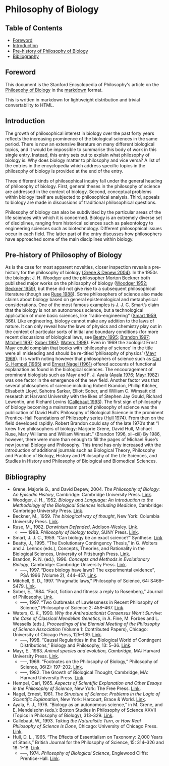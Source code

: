 # Philosophy of Biology

## Table of Contents

- [Foreword](#foreword)
- [Introduction](#introduction)
- [Pre-history of Philosophy of Biology](#phopob)
- [Bibliography](#bibliography)

## Foreword<a id="foreword"></a>

This document is the Stanford Encyclopedia of Philosophy's article on the [Philosophy of Biology](https://plato.stanford.edu/entries/biology-philosophy/) in the [markdown](https://en.wikipedia.org/wiki/Markdown) format.

This is written in markdown for lightweight distribution and trivial convertability to HTML.

## Introduction<a id="introduction"></a>


The growth of philosophical interest in biology over the past forty years reflects the increasing prominence of the biological sciences in the same period. There is now an extensive literature on many different biological topics, and it would be impossible to summarise this body of work in this single entry. Instead, this entry sets out to explain what philosophy of biology is. Why does biology matter to philosophy and vice versa? A list of the entries in the encyclopedia which address specific topics in the philosophy of biology is provided at the end of the entry.

Three different kinds of philosophical inquiry fall under the general heading of philosophy of biology. First, general theses in the philosophy of science are addressed in the context of biology. Second, conceptual problems within biology itself are subjected to philosophical analysis. Third, appeals to biology are made in discussions of traditional philosophical questions.

Philosophy of biology can also be subdivided by the particular areas of the life sciences with which it is concerned. Biology is an extremely diverse set of disciplines, ranging from historical sciences such as paleontology to engineering sciences such as biotechnology. Different philosophical issues occur in each field. The latter part of the entry discusses how philosophers have approached some of the main disciplines within biology.

## Pre-history of Philosophy of Biology<a id="phopob"></a>

As is the case for most apparent novelties, closer inspection reveals a pre-history for the philosophy of biology [(Grene & Depew 2004)](#greenedepew). In the 1950s the biologist J. H. Woodger and the philosopher Morton Beckner both published major works on the philosophy of biology ([Woodger 1952](#woodger); [Beckner 1959](#beckner)), but these did not give rise to a subsequent philosophical literature (though see [Ruse 1988](#ruse)). Some philosophers of science also made claims about biology based on general epistemological and metaphysical considerations. One of the most famous examples is J. J. C. Smart’s claim that the biology is not an autonomous science, but a technological application of more basic sciences, like “radio-engineering” ([Smart 1959](#smart), 366). Like engineering, biology cannot make any addition to the laws of nature. It can only reveal how the laws of physics and chemistry play out in the context of particular sorts of initial and boundary conditions (for more recent discussions of biological laws, see [Beatty 1995](#beatty); [Brandon 1997](#brandon); [Mitchell 1997](#mitchell); [Sober 1997](#sober); [Waters 1998](#waters)). Even in 1969 the zoologist Ernst Mayr could complain that books with ‘philosophy of science’ in the title were all misleading and should be re-titled ‘philosophy of physics’ ([Mayr 1969](#mayr)). It is worth noting however that philosophers of science such as [Carl G. Hempel (1965)](#hempel) and [Ernest Nagel (1961)](#nagel) offered accounts of functional explanation as found in the biological sciences. The encouragement of prominent biologists such as Mayr and F. J. Ayala ([Ayala 1976](#ayala); [Mayr 1982](#mayr)) was one factor in the emergence of the new field. Another factor was that several philosophers of science including Robert Brandon, Phillip Kitcher, Elisabeth Lloyd, Sahotra Sarkar, Elliott Sober, and William C. Wimsatt did research at Harvard University with the likes of Stephen Jay Gould, Richard Lewontin, and Richard Levins ([Callebaut 1993](#callebaut)). The first sign of philosophy of biology becoming a mainstream part of philosophy of science was the publication of David Hull’s Philosophy of Biological Science in the prominent Prentice-Hall Foundations of Philosophy series ([Hull 1974](#hull)). From then on the field developed rapidly. Robert Brandon could say of the late 1970’s that “I knew five philosophers of biology: Marjorie Grene, David Hull, Michael Ruse, Mary Williams and William Wimsatt.” (Brandon 1996, xii–xiii) By 1986, however, there were more than enough to fill the pages of Michael Ruse’s new journal Biology and Philosophy. This trend has only increased with the introduction of additional journals such as Biological Theory, Philosophy and Practice of Biology, History and Philosophy of the Life Sciences, and Studies in History and Philosophy of Biological and Biomedical Sciences.

## Bibliography<a id="bibliography"></a>

- Grene, Majorie G., and David Depew, 2004. *The Philosophy of Biology: An Episodic History*, Cambridge: Cambridge University Press. [Link](https://www.researchgate.net/publication/247944432_The_Philosophy_of_Biology_An_Episodic_History/link/56eaca8708ae9dcdd82a3194/download).<a id="greenedepew"></a>
- Woodger, J. H., 1952. *Biology and Language: An Introduction to the Methodology of the Biological Sciences including Medicine*, Cambridge: Cambridge University Press. [Link](https://www.journals.uchicago.edu/doi/10.1086/399700).<a id="woodger"></a>
- Beckner, M., 1959. *The biological way of thought*, New York: Columbia University Press. [Link](https://books.google.com/books/about/The_Biological_Way_of_Thought.html?id=IZbd0agwOsEC).<a id="beckner"></a>
- Ruse, M., 1982. *Darwinism Defended*, Addison-Wesley. [Link](https://www.worldcat.org/title/darwinism-defended-a-guide-to-the-evolution-controversies/oclc/7946875).<a id="ruse"></a>
	- ––– 1988. *Philosophy of biology today*, SUNY Press. [Link](https://www.sunypress.edu/p-638-philosophy-of-biology-today.aspx).
- Smart, J. J. C., 1959. “Can biology be an exact science?” Synthese. [Link](https://www.jstor.org/stable/20114313?seq=1)<a id="smart"></a>
- Beatty, J., 1995. “The Evolutionary Contingency Thesis,” in G. Wolters and J. Lennox (eds.), Concepts, Theories, and Rationality in the Biological Sciences, University of Pittsburgh Press. [Link](http://joelvelasco.net/teaching/130/BeattyECT1995.pdf). <a id="beatty"></a>
- Brandon, R. N. (ed.), 1996. *Concepts and Methods in Evolutionary Biology*, Cambridge: Cambridge University Press. [Link](https://philpapers.org/rec/BRACAM-7). <a id="brandon"></a>
	- –––, 1997. “Does biology have laws? The experimental evidence”, PSA 1996 (Volume 2), 444–457. [Link](https://www.journals.uchicago.edu/doi/abs/10.1086/392621).
- Mitchell, S. D., 1997. “Pragmatic laws,” Philosophy of Science, 64: S468–S479. [Link](https://www.jstor.org/stable/188426?seq=1). <a id="mitchell"></a>
- Sober, E., 1984. “Fact, fiction and fitness: a reply to Rosenberg,” Journal of Philosophy. [Link](https://www.jstor.org/stable/2026292?seq=1). <a id="sober"></a>
	- –––, 1997. “Two Outbreaks of Lawlessness in Recent Philosophy of Science,” Philosophy of Science 2: 458–467. [Link](https://www.journals.uchicago.edu/doi/abs/10.1086/392622).
- Waters, C. K., 1990. *Why the Antireductionist Consensus Won’t Survive: the Case of Classical Mendelian Genetics*, in A. Fine, M. Forbes and L. Wessells (eds.), *Proceedings of the Biennial Meeting of the Philosophy of Science Association* (Volume 1: Contributed Papers), Chicago: University of Chicago Press, 125–139. [Link](https://www.journals.uchicago.edu/doi/abs/10.1086/psaprocbienmeetp.1990.1.192698). <a id="waters"></a>
	- –––, 1998. “Causal Regularities in the Biological World of Contingent Distributions,” Biology and Philosophy, 13: 5–36. [Link](https://philpapers.org/rec/WATCRI).
- Mayr, E., 1963. *Animal species and evolution, Cambridge*, MA: Harvard University Press. [Link](https://www.hup.harvard.edu/catalog.php?isbn=9780674865327). <a id="mayr"></a>
	- –––, 1969. “Footnotes on the Philosophy of Biology,” Philosophy of Science, 36(2): 197–202. [Link](https://www.journals.uchicago.edu/doi/abs/10.1086/288246?journalCode=phos).
	- –––, 1982. The Growth of Biological Thought, Cambridge, MA: Harvard University Press. [Link](https://en.wikipedia.org/wiki/The_Growth_of_Biological_Thought).
- Hempel, Carl, 1965. *Aspects of Scientific Explanation and Other Essays in the Philosophy of Science*, New York: The Free Press. [Link](https://en.wikipedia.org/wiki/Aspects_of_Scientific_Explanation). <a id="hempel"></a>
- Nagel, Ernest, 1961. *The Structure of Science: Problems in the Logic of Scientific Explanation*, New York: Harcourt, Brace & World. [Link](https://en.wikipedia.org/wiki/The_Structure_of_Science). <a id="nagel"></a>
- Ayala, F. J., 1976. “Biology as an autonomous science,” in M. Grene, and E. Mendelsohn (eds.): Boston Studies in Philosophy of Science XXVII (Topics in Philosophy of Biology), 313–329. [Link](https://www.jstor.org/stable/27828186?seq=1). <a id="ayala"></a>
- Callebaut, W., 1993. *Taking the Naturalistic Turn, or How Real Philosophy of Science is Done*, Chicago: University of Chicago Press. [Link](https://philpapers.org/rec/CALTTN). <a id="callebaut"></a>
- Hull, D. L., 1965. “The Effects of Essentialism on Taxonomy: 2,000 Years of Stasis,” British Journal for the Philosophy of Science, 15: 314–326 and 16: 1–18. [Link](https://www.journals.uchicago.edu/doi/abs/10.1093/bjps/XV.60.314?journalCode=bjps). <a id="hull"></a>
	- –––, 1974. *Philosophy of Biological Science*, Englewood Cliffs: Prentice-Hall. [Link](https://philpapers.org/rec/HULPOB).